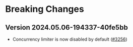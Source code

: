 Breaking Changes
================

Version 2024.05.06-194337-40fe5bb
---------------------------------

- Concurrency limiter is now disabled by default ([#3256](https://github.com/cashapp/misk/pull/3256))